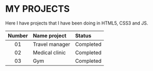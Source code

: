 # MY PROJECTS

Here I have projects that I have been doing in HTML5, CSS3 and JS.

| Number    | Name project      | Status |
|:---------:|:------------------|:--------------|
| 01        | Travel manager       | Completed      |
| 02        | Medical clinic       | Completed      |
| 03        | Gym       | Completed      |